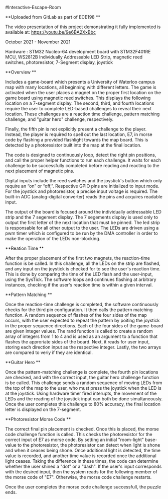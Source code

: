 #Interactive-Escape-Room

**Uploaded from GitLab as part of ECE198 **

The video presentation of this project demonstrating it fully implemented is available at: https://youtu.be/9e6BA2XxBbc

October 2021 - November 2021

Hardware : STM32 Nucleo-64 development board with STM32F401RE MCU, WS2812B Individually Addressable LED Strip, magnetic reed switches, photoresistor, 7-Segment display, joystick

**Overview **

Includes a game-board which presents a University of Waterloo campus map with many locations, all beginning with different letters. The game is activated when the user places a magnet on the proper first location on the game board using magnetic reed switches. This displays the following location on a 7-segment display. The second, third, and fourth locations require the user to complete LED-based challenges to reveal their next location. These challenges are a reaction time challenge, pattern matching challenge, and "guitar hero" challenge, respectively.

Finally, the fifth pin is not explicitly present a challenge to the player. Instead, the player is required to spell out the last location, E7, in morse code by flashing a provided flashlight towards the map board. This is detected by a photoresistor built into the map at the final location.

The code is designed to continuously loop, detect the right pin positions, and call the proper helper functions to run each challenge. It waits for each challenge to be successfully completed before reading and reacting to the next placement of magnetic pins.

Digital inputs include the reed switches and the joystick's button which only require an “on” or “off,”. Respective GPIO pins are initialized to input mode. For the joystick and photoresistor, a precise input voltage is required. The built-in ADC (analog-digital converter) reads the pins and acquires readable input.

The output of the board is focused around the individually addressable LED strip and the 7 segement display. The 7 segements display is used only to output the first letter of the next location that must be pinned. The led strip is responsable for all other output to the user. The LEDs are driven using a pwm timer which is configured to be run by the DMA controller in order to make the operation of the LEDs non-blocking.

**Reation Time **

After the proper placement of the first two magnets, the reaction-time function is be called. In this challenge, all the LEDs on the strip are flashed, and any input on the joystick is checked for to see the user's reaction time. This is done by comparing the time of the LED flash and the user-input, using the SysTick. The software loops and continues flashing at arbitrary instances, checking if the user's reaction time is within a given interval.

**Pattern Matching **

Once the reaction-time challenge is completed, the software continuously checks for the third pin configuration. It then calls the pattern matching function. A random sequence of flashes of the four sides of the map occurs, with the user expected to repeat the pattern by poiting the joystick in the proper sequence directions. Each of the four sides of the game-board are given integer values. The rand function is called to create a random array of integers from 1 to 4 and is used as an argument to a function that flashes the approriate sides of the board. Next, it reads for user input, storing each direction input as the respective integer. Lastly, the two arrays are compared to veriy if they are identical.

**Guitar Hero **

Once the pattern-matching challenge is complete, the fourth pin locations are checked, and with the correct input, the guitar hero challenge function is be called. This challenge sends a random sequence of moving LEDs from the top of the map to the user, who must press the joystick when the LED is at the joystick. Using hardware timer fired interupts, the movement of the LEDs and the reading of the joystick input can both be done simultaneously. Once the user completes this challenge to 80% accuracy, the final location letter is displayed on the 7-segment.

**Photoresistor Morse Code **

The correct final pin placement is checked. Once this is placed, the morse code challenge function is called. This checks the photoresistor for the correct input of E7 as morse code. By setting an initial "room-light" base-value to the photoresistor, the photoresistor can detect when light is shone and when it ceases being shone. Once additional light is detected, the time value is recorded, and another time value is recorded once the additional light ceases. Taking the difference in these times, the code can determine whether the user shined a "dot" or a "dash". If the user's input corresponds with the desired input, then the system reads for the following member of the morse code of "E7". Otherwise, the morse code challenge restarts.

Once the user completes the morse code challenge successfull, the puzzle ends.
